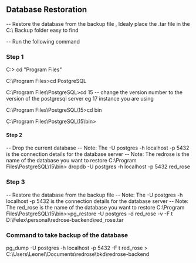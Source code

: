 
## Database Restoration

-- Restore the database from the backup file , Idealy place the .tar file in the C:\ Backup folder  easy to find

-- Run the following command

### Step 1

C:\> cd "Program Files"

C:\Program Files>cd PostgreSQL

C:\Program Files\PostgreSQL>cd 15   -- change the version number to the version of the postgresql server eg 17 instance you are using

C:\Program Files\PostgreSQL\15>cd bin

C:\Program Files\PostgreSQL\15\bin>

#### Step 2
-- Drop the current database
-- Note: The -U postgres -h localhost -p 5432 is the connection details for the database server
-- Note: The redrose is the name of the database you want to restore
C:\Program Files\PostgreSQL\15\bin> dropdb -U postgres -h localhost -p 5432 red_rose

### Step 3
-- Restore the database from the backup file
-- Note: The -U postgres -h localhost -p 5432 is the connection details for the database server
-- Note: The red_rose is the name of the database you want to restore
C:\Program Files\PostgreSQL\15\bin>>pg_restore -U postgres -d red_rose -v -F t D:\Felex\personal\redrose-backend\red_rose.tar



### Command to take backup of the database
pg_dump -U postgres -h localhost -p 5432 -F t red_rose > C:\Users\Leonel\Documents\redrose\bkd\redrose-backend